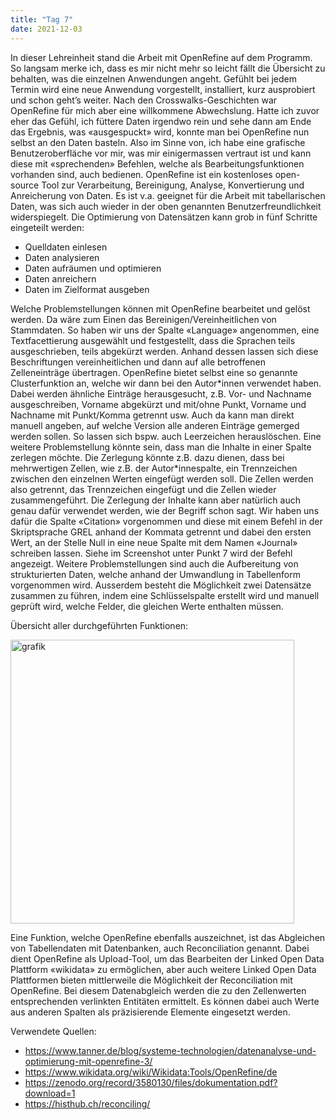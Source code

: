 ```yaml
---
title: "Tag 7"
date: 2021-12-03
---
```


In dieser Lehreinheit stand die Arbeit mit OpenRefine auf dem Programm. So langsam merke ich, dass es mir nicht mehr so leicht fällt die Übersicht zu behalten, was die einzelnen Anwendungen angeht. Gefühlt bei jedem Termin wird eine neue Anwendung vorgestellt, installiert, kurz ausprobiert und schon geht’s weiter. 
Nach den Crosswalks-Geschichten war OpenRefine für mich aber eine willkommene Abwechslung. Hatte ich zuvor eher das Gefühl, ich füttere Daten irgendwo rein und sehe dann am Ende das Ergebnis, was «ausgespuckt» wird, konnte man bei OpenRefine nun selbst an den Daten basteln. Also im Sinne von, ich habe eine grafische Benutzeroberfläche vor mir, was mir einigermassen vertraut ist und kann diese mit «sprechenden» Befehlen, welche als Bearbeitungsfunktionen vorhanden sind, auch bedienen.
OpenRefine ist ein kostenloses open-source Tool zur Verarbeitung, Bereinigung, Analyse, Konvertierung und Anreicherung von Daten. Es ist v.a. geeignet für die Arbeit mit tabellarischen Daten, was sich auch wieder in der oben genannten Benutzerfreundlichkeit widerspiegelt. Die Optimierung von Datensätzen kann grob in fünf Schritte eingeteilt werden:
+ Quelldaten einlesen
+ Daten analysieren
+ Daten aufräumen und optimieren
+ Daten anreichern
+ Daten im Zielformat ausgeben

Welche Problemstellungen können mit OpenRefine bearbeitet und gelöst werden. Da wäre zum Einen das Bereinigen/Vereinheitlichen von Stammdaten. So haben wir uns der Spalte «Language» angenommen, eine Textfacettierung ausgewählt und festgestellt, dass die Sprachen teils ausgeschrieben, teils abgekürzt werden. Anhand dessen lassen sich diese Beschriftungen vereinheitlichen und dann auf alle betroffenen Zelleneinträge übertragen. OpenRefine bietet selbst eine so genannte Clusterfunktion an, welche wir dann bei den Autor\*innen verwendet haben. Dabei werden ähnliche Einträge herausgesucht, z.B. Vor- und Nachname ausgeschreiben, Vorname abgekürzt und mit/ohne Punkt, Vorname und Nachname mit Punkt/Komma getrennt usw. Auch da kann man direkt manuell angeben, auf welche Version alle anderen Einträge gemerged werden sollen. So lassen sich bspw. auch Leerzeichen herauslöschen. Eine weitere Problemstellung könnte sein, dass man die Inhalte in einer Spalte zerlegen möchte. Die Zerlegung könnte z.B. dazu dienen, dass bei mehrwertigen Zellen, wie z.B. der Autor\*innespalte, ein Trennzeichen zwischen den einzelnen Werten eingefügt werden soll. Die Zellen werden also getrennt, das Trennzeichen eingefügt und die Zellen wieder zusammengeführt. Die Zerlegung der Inhalte kann aber natürlich auch genau dafür verwendet werden, wie der Begriff schon sagt. Wir haben uns dafür die Spalte «Citation» vorgenommen und diese mit einem Befehl in der Skriptsprache GREL anhand der Kommata getrennt und dabei den ersten Wert, an der Stelle Null in eine neue Spalte mit dem Namen «Journal» schreiben lassen. Siehe im Screenshot unter Punkt 7 wird der Befehl angezeigt.
Weitere Problemstellungen sind auch die Aufbereitung von strukturierten Daten, welche anhand der Umwandlung in Tabellenform vorgenommen wird. Ausserdem besteht die Möglichkeit zwei Datensätze zusammen zu führen, indem eine Schlüsselspalte erstellt wird und manuell geprüft wird, welche Felder, die gleichen Werte enthalten müssen.

Übersicht aller durchgeführten Funktionen:

<img width="454" alt="grafik" src="https://user-images.githubusercontent.com/90834619/147405756-625c9d28-6598-4e06-886f-938936c4bb7b.png">

Eine Funktion, welche OpenRefine ebenfalls auszeichnet, ist das Abgleichen von Tabellendaten mit Datenbanken, auch Reconciliation genannt. Dabei dient OpenRefine als Upload-Tool, um das Bearbeiten der Linked Open Data Plattform «wikidata» zu ermöglichen, aber auch weitere Linked Open Data Plattformen bieten mittlerweile die Möglichkeit der Reconciliation mit OpenRefine. Bei diesem Datenabgleich werden die zu den Zellenwerten entsprechenden verlinkten Entitäten ermittelt. Es können dabei auch Werte aus anderen Spalten als präzisierende Elemente eingesetzt werden.

Verwendete Quellen:

+ <https://www.tanner.de/blog/systeme-technologien/datenanalyse-und-optimierung-mit-openrefine-3/>
+ <https://www.wikidata.org/wiki/Wikidata:Tools/OpenRefine/de>
+ <https://zenodo.org/record/3580130/files/dokumentation.pdf?download=1>
+ <https://histhub.ch/reconciling/>
